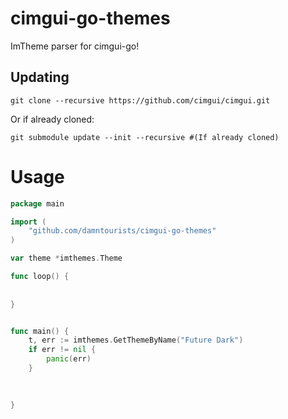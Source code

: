 # cimgui-go-themes
ImTheme parser for cimgui-go! 


## Updating
```shell
git clone --recursive https://github.com/cimgui/cimgui.git
```

Or if already cloned:
```
git submodule update --init --recursive #(If already cloned)
```


# Usage
```go
package main

import (
	"github.com/damntourists/cimgui-go-themes"
)

var theme *imthemes.Theme

func loop() {
	
	
}


func main() {
	t, err := imthemes.GetThemeByName("Future Dark")
	if err != nil {
		panic(err)
    }
	
        

}
    


```